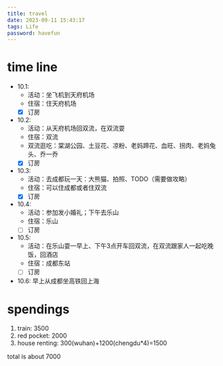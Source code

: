 ```yaml
---
title: travel
date: 2023-09-11 15:43:17
tags: Life
password: havefun
---
```


# time line

- 10.1:
  - 活动：坐飞机到天府机场
  - 住宿：住天府机场
  - [x] 订房
- 10.2:
  - 活动：从天府机场回双流，在双流耍
  - 住宿：双流
  - 双流逛吃：棠湖公园、土豆花、凉粉、老妈蹄花、血旺、拐肉、老妈兔头、乔一乔
  - [x] 订房
- 10.3:
  - 活动：去成都玩一天：大熊猫、拍照、TODO（需要做攻略）
  - 住宿：可以住成都或者住双流
  - [x] 订房
- 10.4:
  - 活动：参加发小婚礼；下午去乐山
  - 住宿：乐山
  - [ ] 订房
- 10.5:
  - 活动：在乐山耍一早上、下午3点开车回双流，在双流跟家人一起吃晚饭，回酒店
  - 住宿：成都东站
  - [ ] 订房
- 10.6: 早上从成都坐高铁回上海

# spendings

1. train: 3500
2. red pocket: 2000
3. house renting: 300(wuhan)+1200(chengdu*4)=1500

total is about 7000
